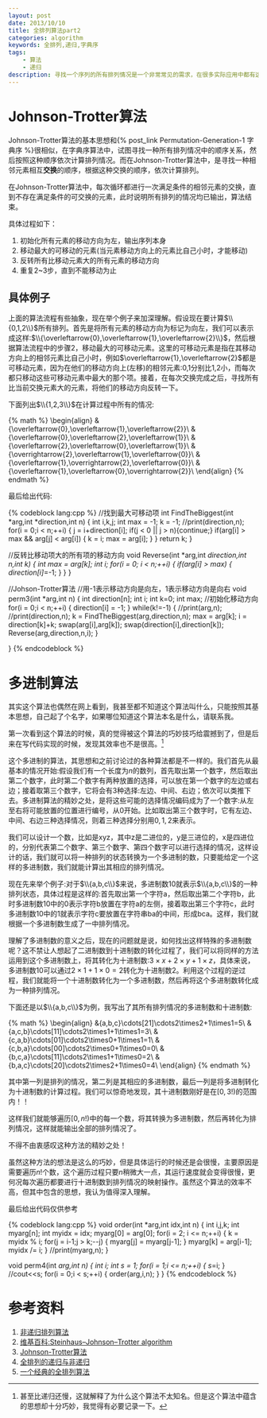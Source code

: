 ```yaml
---
layout: post
date: 2013/10/10
title: 全排列算法part2
categories: algorithm
keywords: 全排列,递归,字典序
tags: 
    - 算法
    - 递归
description: 寻找一个序列的所有排列情况是一个非常常见的需求，在很多实际应用中都有这样的需求。本文分析了目前几种常见的求全排列的算法。
---
```


# Johnson-Trotter算法

Johnson-Trotter算法的基本思想和{% post_link Permutation-Generation-1 字典序 %}很相似，在字典序算法中，试图寻找一种所有排列情况中的顺序关系，然后按照这种顺序依次计算排列情况。而在Johnson-Trotter算法中，是寻找一种相邻元素相互**交换**的顺序，根据这种交换的顺序，依次计算排列。

在Johnson-Trotter算法中，每次循环都进行一次满足条件的相邻元素的交换，直到不存在满足条件的可交换的元素，此时说明所有排列的情况均已输出，算法结束。

具体过程如下：

1. 初始化所有元素的移动方向为左，输出序列本身
2. 移动最大的可移动的元素(当元素移动方向上的元素比自己小时，才能移动)
3. 反转所有比移动元素大的所有元素的移动方向
4. 重复2~3步，直到不能移动为止

## 具体例子

上面的算法流程有些抽象，现在举个例子来加深理解。假设现在要计算$\\{0,1,2\\}$所有排列。首先是将所有元素的移动方向为标记为向左，我们可以表示成这样:$\\{\overleftarrow{0},\overleftarrow{1},\overleftarrow{2}\\}$，然后根据算法流程中的步骤2，移动最大的可移动元素。这里的可移动元素是指在其移动方向上的相邻元素比自己小时，例如$\overleftarrow{1},\overleftarrow{2}$都是可移动元素，因为在他们的移动方向上(左移)的相邻元素:$0$,$1$分别比$1$,$2$小，而每次都只移动这些可移动元素中最大的那个项。接着，在每次交换完成之后，寻找所有比当前交换元素大的元素，将他们的移动方向反转一下。

下面列出$\\{1,2,3\\}$在计算过程中所有的情况:

{% math %}
\begin{align}
&\{\overleftarrow{0},\overleftarrow{1},\overleftarrow{2}\}\\
&\{\overleftarrow{0},\overleftarrow{2},\overleftarrow{1}\}\\
&\{\overleftarrow{2},\overleftarrow{0},\overleftarrow{1}\}\\
&\{\overrightarrow{2},\overleftarrow{1},\overleftarrow{0}\}\\
&\{\overleftarrow{1},\overrightarrow{2},\overleftarrow{0}\}\\
&\{\overleftarrow{1},\overleftarrow{0},\overrightarrow{2}\}\\
\end{align}
{% endmath %}

最后给出代码:

{% codeblock lang:cpp %}
//找到最大可移动项
int FindTheBiggest(int *arg,int *direction,int n)
{
    int i,k,j;
    int max = -1;
    k = -1;
    //print(direction,n);
    for(i = 0;i < n;++i)
    {
        j = i+direction[i];
        if(j < 0 || j > n){continue;}
        if(arg[i] > max && arg[j] < arg[i])
        {
            k = i;
            max = arg[i];
        }
    }
    return k;
}


//反转比移动项大的所有项的移动方向
void Reverse(int *arg,int *direction,int n,int k)
{
    int max = arg[k];
    int i;
    for(i = 0; i < n;++i)
    {
        if(arg[i] > max)
        {
            direction[i]*=-1;
        }
    }
}

//Johson-Trotter算法
//用-1表示移动方向是向左，1表示移动方向是向右
void perm3(int *arg,int n)
{
    int direction[n];
    int i;
    int k=0;
    int max;
    //初始化移动方向
    for(i = 0;i < n;++i)
    {
        direction[i] = -1;
    }
    while(k!=-1)
    {
        //print(arg,n);
        //print(direction,n);
        k = FindTheBiggest(arg,direction,n);
        max = arg[k];
        i = direction[k]+k;
        swap(arg[i],arg[k]);
        swap(direction[i],direction[k]);
        Reverse(arg,direction,n,i);
    }

}
{% endcodeblock %}

# 多进制算法

其实这个算法也偶然在网上看到，我甚至都不知道这个算法叫什么，只能按照其基本思想，自己起了个名字，如果哪位知道这个算法本名是什么，请联系我。

第一次看到这个算法的时候，真的觉得被这个算法的巧妙技巧给震撼到了，但是后来在写代码实现的时候，发现其效率也不是很高。[^1]

[^1]: 甚至比递归还慢，这就解释了为什么这个算法不太知名。但是这个算法中蕴含的思想却十分巧妙，我觉得有必要记录一下。

这个多进制的算法，其思想和之前讨论过的各种算法都是不一样的。我们首先从最基本的情况开始:假设我们有一个长度为$n$的数列，首先取出第一个数字，然后取出第二个数字，此时第二个数字有两种放置的选择，可以放在第一个数字的左边或右边；接着取第三个数字，它将会有3种选择:左边、中间、右边；依次可以类推下去。多进制算法的精妙之处，是将这些可能的选择情况编码成为了一个数字:从左至右将可能放置的位置进行编号，从0开始。比如取出第三个数字时，它有左边、中间、右边三种选择情况，则着三种选择分别用$0,1,2$来表示。

我们可以设计一个数，比如是xyz，其中z是二进位的，y是三进位的，x是四进位的，分别代表第二个数字、第三个数字、第四个数字可以进行选择的情况，这样设计的话，我们就可以将一种排列的状态转换为一个多进制的数，只要能给定一个这样的多进制数，我们就能计算出其相应的排列情况。

现在先来举个例子:对于$\\{a,b,c\\}$来说，多进制数$10$就表示$\\{a,b,c\\}$的一种排列状态，具体过程是这样的:首先取出第一个字符a，然后取出第二个字符b，此时多进制数$10$中的$0$表示字符b放置在字符a的左侧，接着取出第三个字符c，此时多进制数$10$中的$1$就表示字符c要放置在字符串ba的中间，形成bca。这样，我们就根据一个多进制数生成了一中排列情况。

理解了多进制数的意义之后，现在的问题就是说，如何找出这样特殊的多进制数呢？这不禁让人想起了二进制数到十进制数的转化过程了，我们可以将同样的方法运用到这个多进制数上，将其转化为十进制数:$3 \times x + 2 \times y + 1 \times z$，具体来说，多进制数$10$可以通过$2 \times 1 + 1 \times 0= 2$转化为十进制数2。利用这个过程的逆过程，我们就能将一个十进制数转化为一个多进制数，然后再将这个多进制数转化成为一种排列情况。

下面还是以$\\{a,b,c\\}$为例，我写出了其所有排列情况的多进制数和十进制数:

{% math %}
\begin{align}
&\{a,b,c\}\cdots[21]\cdots2\times2+1\times1=5\\
&\{a,c,b\}\cdots[11]\cdots2\times1+1\times1=3\\
&\{c,a,b\}\cdots[01]\cdots2\times0+1\times1=1\\
&\{c,b,a\}\cdots[00]\cdots2\times0+1\times0=0\\
&\{b,c,a\}\cdots[11]\cdots2\times1+1\times0=2\\
&\{b,a,c\}\cdots[20]\cdots2\times2+1\times0=4\\
\end{align}
{% endmath %}

其中第一列是排列的情况，第二列是其相应的多进制数，最后一列是将多进制转化为十进制数的计算过程。我们可以惊奇地发现，其十进制数刚好是在$[0,3!)$的范围内！！

这样我们就能够遍历$[0,n!)$中的每一个数，将其转换为多进制数，然后再转化为排列情况，这样就能输出全部的排列情况了。

不得不由衷感叹这种方法的精妙之处！

虽然这种方法的想法是这么的巧妙，但是具体运行的时候还是会很慢，主要原因是需要遍历$n!$个数，这个遍历过程只要$n$稍微大一点，其运行速度就会变得很慢，更何况每次遍历都要进行十进制数到排列情况的映射操作。虽然这个算法的效率不高，但其中包含的思想，我认为值得深入理解。

最后给出代码仅供参考

{% codeblock lang:cpp %}
void order(int *arg,int idx,int n)
{
    int i,j,k;
    int myarg[n];
    int myidx = idx;
    myarg[0] = arg[0];
    for(i = 2; i <= n;++i)
    {
        k = myidx % i;
        for(j = i-1;j > k;--j)
        {
            myarg[j] = myarg[j-1];
        }
        myarg[k] = arg[i-1];
        myidx /= i;
    }
    //print(myarg,n);
}


void perm4(int *arg,int n)
{
    int i;
    int s = 1;
    for(i = 1;i <= n;++i)
    {
        s*=i;
    }
    //cout<<s;
    for(i = 0;i < s;++i)
    {
        order(arg,i,n);
    }
}
{% endcodeblock %}

# 参考资料

1. [非递归排列算法](http://arieshout.me/2012/04/non-recursive-permutation-generation.html "非递归排列算法") 
2. [维基百科:Steinhaus–Johnson–Trotter algorithm](http://en.wikipedia.org/wiki/Johnson-Trotter "Steinhaus–Johnson–Trotter algorithm")
3. [Johnson-Trotter算法](http://08jibzhanglei.blog.163.com/blog/static/1116192232010325111024283/ "Johnson-Trotter算法")
4. [全排列的递归与非递归](http://www.cnblogs.com/davidluo/articles/1802838.html "全排列的递归与非递归")
5. [一个经典的全排列算法](http://llfclz.itpub.net/post/1160/278490 "一个经典的全排列算法")

